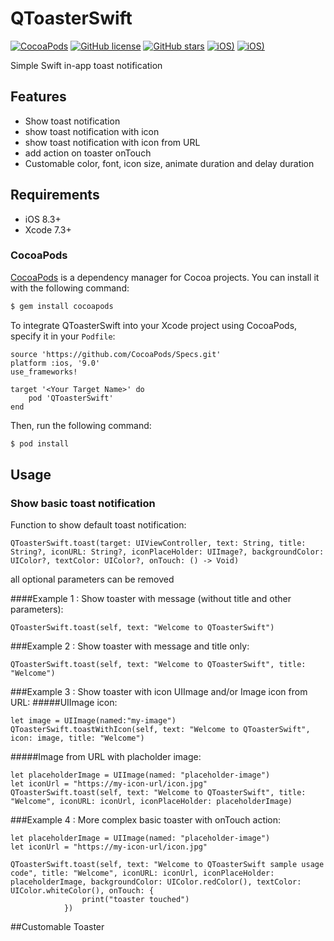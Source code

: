 # QToasterSwift
[![CocoaPods](https://img.shields.io/cocoapods/v/QToasterSwift.svg)](https://cocoapods.org/pods/QToasterSwift)
[![GitHub license](https://img.shields.io/badge/license-MIT-blue.svg)](https://raw.githubusercontent.com/a-athaullah/QToasterSwift/master/LICENSE)
[![GitHub stars](https://img.shields.io/github/stars/a-athaullah/QToasterSwift.svg)](https://github.com/a-athaullah/QToasterSwift/stargazers)
[![iOS)](https://img.shields.io/badge/iOS-8.3%2B-blue.svg)](https://github.com/a-athaullah/QToasterSwift)
[![iOS)](https://img.shields.io/badge/xCode-7.3%2B-blue.svg)](https://github.com/a-athaullah/QToasterSwift)

Simple Swift in-app toast notification

## Features

- Show toast notification
- show toast notification with icon
- show toast notification with icon from URL
- add action on toaster onTouch
- Customable color, font, icon size, animate duration and delay duration

## Requirements

- iOS 8.3+ 
- Xcode 7.3+

### CocoaPods

[CocoaPods](http://cocoapods.org) is a dependency manager for Cocoa projects. You can install it with the following command:

```bash
$ gem install cocoapods
```

To integrate QToasterSwift into your Xcode project using CocoaPods, specify it in your `Podfile`:

```
source 'https://github.com/CocoaPods/Specs.git'
platform :ios, '9.0'
use_frameworks!

target '<Your Target Name>' do
    pod 'QToasterSwift'
end
```

Then, run the following command:

```bash
$ pod install
```

## Usage
### Show basic toast notification
Function to show default toast notification:

```
QToasterSwift.toast(target: UIViewController, text: String, title: String?, iconURL: String?, iconPlaceHolder: UIImage?, backgroundColor: UIColor?, textColor: UIColor?, onTouch: () -> Void)
```

all optional parameters can be removed

####Example 1 :
Show toaster with message (without title and other parameters):

```
QToasterSwift.toast(self, text: "Welcome to QToasterSwift")
```
###Example 2 :
Show toaster with message and title only:

```
QToasterSwift.toast(self, text: "Welcome to QToasterSwift", title: "Welcome")
```

###Example 3 :
Show toaster with icon UIImage and/or Image icon from URL:
#####UIImage icon:
```
let image = UIImage(named:"my-image")
QToasterSwift.toastWithIcon(self, text: "Welcome to QToasterSwift", icon: image, title: "Welcome")
```
#####Image from URL with placholder image:
```
let placeholderImage = UIImage(named: "placeholder-image")
let iconUrl = "https://my-icon-url/icon.jpg"
QToasterSwift.toast(self, text: "Welcome to QToasterSwift", title: "Welcome", iconURL: iconUrl, iconPlaceHolder: placeholderImage)
```

###Example 4 :
More complex basic toaster with onTouch action:
```
let placeholderImage = UIImage(named: "placeholder-image")
let iconUrl = "https://my-icon-url/icon.jpg"

QToasterSwift.toast(self, text: "Welcome to QToasterSwift sample usage code", title: "Welcome", iconURL: iconUrl, iconPlaceHolder: placeholderImage, backgroundColor: UIColor.redColor(), textColor: UIColor.whiteColor(), onTouch: {
                print("toaster touched")
            })
```

##Customable Toaster